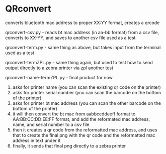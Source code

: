 # QRconvert
converts bluetooth mac address to proper XX:YY format, creates a qrcode

qrconvert-csv.py - reads bt mac address (in aa-bb format) from a csv file, converts to XX-YY, and saves to another csv file
  used as a test

qrconvert-term.py - same thing as above, but takes input from the terminal
  used as a test

qrconvert-termZPL.py - same thing again, but used to test how to send output directly to a zebra printer via zpl
  another test
  
qrconvert-name-termZPL.py - final product for now
  1. asks for printer name (you can scan the existing qr code on the printer)
  2. asks for printer serial number (you can scan the barcode on the bottom of the printer)
  3. asks for printer bt mac address (you can scan the other barcode on the bottom of the printer)
  4. it will then convert the bt mac from aabbccddeeff format to AA:BB:CC:DD:EE:FF format, and add the reformated mac address, name, and serial number to a csv file
  5. then it creates a qr code from the reformatted mac address, and uses that to create the final png with the qr code and the reformatted mac address in text under it
  6. finally, it sends that final png directly to a zebra printer
